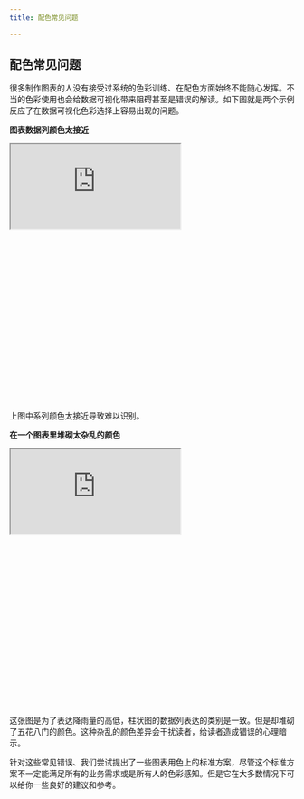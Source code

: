 ```yaml
---
title: 配色常见问题

---
```


<h2 class="article-invisibleh2">配色常见问题</h2>

很多制作图表的人没有接受过系统的色彩训练、在配色方面始终不能随心发挥。不当的色彩使用也会给数据可视化带来阻碍甚至是错误的解读。如下图就是两个示例反应了在数据可视化色彩选择上容易出现的问题。

<b>图表数据列颜色太接近</b>

<div class="article-look-outside">
	<div class="article-look-inside" style="padding-bottom:60%">
	    <iframe class="article-look-content"
	    src="http://gallery.echartsjs.com/view-lite.html?cid=xSJspBYO4z&v=1">
	    </iframe>
	</div>
</div>

上图中系列颜色太接近导致难以识别。

<b>在一个图表里堆砌太杂乱的颜色</b>

<div class="article-look-outside">
	<div class="article-look-inside" style="padding-bottom:60%">
	    <iframe class="article-look-content"
	    src="http://gallery.echartsjs.com/view-lite.html?cid=xB1_UkbAP">
	    </iframe>
	</div>
</div>

这张图是为了表达降雨量的高低，柱状图的数据列表达的类别是一致。但是却堆砌了五花八门的颜色。这种杂乱的颜色差异会干扰读者，给读者造成错误的心理暗示。

针对这些常见错误、我们尝试提出了一些图表用色上的标准方案，尽管这个标准方案不一定能满足所有的业务需求或是所有人的色彩感知。但是它在大多数情况下可以给你一些良好的建议和参考。





